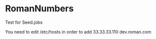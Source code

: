 RomanNumbers
============

Test for Seed.jobs

You need to edit /etc/hosts in order to add
33.33.33.110 dev.roman.com
